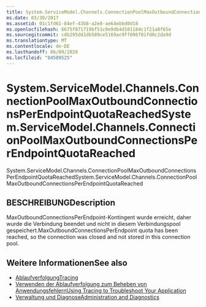 ```yaml
---
title: System.ServiceModel.Channels.ConnectionPoolMaxOutboundConnectionsPerEndpointQuotaReached
ms.date: 03/30/2017
ms.assetid: 01c1fd61-84ef-43b8-a2e8-ae64ebbd0d18
ms.openlocfilehash: 6675f071719bf51c0e9db4d101184c1f21a0f65e
ms.sourcegitcommit: cdb295dd1db589ce5169ac9ff096f01fd0c2da9d
ms.translationtype: MT
ms.contentlocale: de-DE
ms.lasthandoff: 06/09/2020
ms.locfileid: "84589525"
---
```

# <a name="systemservicemodelchannelsconnectionpoolmaxoutboundconnectionsperendpointquotareached"></a><span data-ttu-id="ba841-102">System.ServiceModel.Channels.ConnectionPoolMaxOutboundConnectionsPerEndpointQuotaReached</span><span class="sxs-lookup"><span data-stu-id="ba841-102">System.ServiceModel.Channels.ConnectionPoolMaxOutboundConnectionsPerEndpointQuotaReached</span></span>
<span data-ttu-id="ba841-103">System.ServiceModel.Channels.ConnectionPoolMaxOutboundConnectionsPerEndpointQuotaReached</span><span class="sxs-lookup"><span data-stu-id="ba841-103">System.ServiceModel.Channels.ConnectionPoolMaxOutboundConnectionsPerEndpointQuotaReached</span></span>  
  
## <a name="description"></a><span data-ttu-id="ba841-104">BESCHREIBUNG</span><span class="sxs-lookup"><span data-stu-id="ba841-104">Description</span></span>  
 <span data-ttu-id="ba841-105">MaxOutboundConnectionsPerEndpoint-Kontingent wurde erreicht, daher wurde die Verbindung beendet und nicht in diesem Verbindungspool gespeichert.</span><span class="sxs-lookup"><span data-stu-id="ba841-105">MaxOutboundConnectionsPerEndpoint quota has been reached, so the connection was closed and not stored in this connection pool.</span></span>  
  
## <a name="see-also"></a><span data-ttu-id="ba841-106">Weitere Informationen</span><span class="sxs-lookup"><span data-stu-id="ba841-106">See also</span></span>

- [<span data-ttu-id="ba841-107">Ablaufverfolgung</span><span class="sxs-lookup"><span data-stu-id="ba841-107">Tracing</span></span>](index.md)
- [<span data-ttu-id="ba841-108">Verwenden der Ablaufverfolgung zum Beheben von Anwendungsfehlern</span><span class="sxs-lookup"><span data-stu-id="ba841-108">Using Tracing to Troubleshoot Your Application</span></span>](using-tracing-to-troubleshoot-your-application.md)
- [<span data-ttu-id="ba841-109">Verwaltung und Diagnose</span><span class="sxs-lookup"><span data-stu-id="ba841-109">Administration and Diagnostics</span></span>](../index.md)
